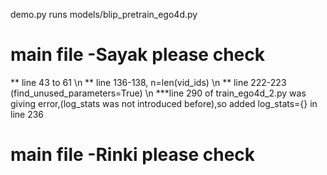 demo.py runs models/blip_pretrain_ego4d.py


# main file -Sayak please check
** line 43 to 61 \n
** line 136-138, n=len(vid_ids) \n
** line 222-223 (find_unused_parameters=True) \n
***line 290 of train_ego4d_2.py was giving error,(log_stats was not introduced before),so added log_stats={} in line 236


# main file -Rinki please check

